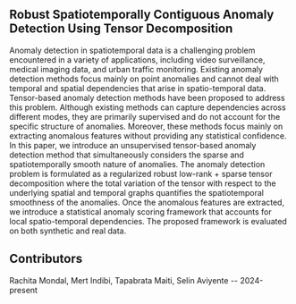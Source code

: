 ## Robust Spatiotemporally Contiguous Anomaly Detection Using Tensor Decomposition

Anomaly detection in spatiotemporal data is a challenging problem encountered in a variety 
of applications, including video surveillance, medical imaging data, and urban traffic monitoring. Existing
anomaly detection methods focus mainly on point anomalies and cannot deal with temporal and spatial
dependencies that arise in spatio-temporal data. Tensor-based anomaly detection methods have been
proposed to address this problem. Although existing methods can capture dependencies across different
modes, they are primarily supervised and do not account for the specific structure of anomalies. Moreover,
these methods focus mainly on extracting anomalous features without providing any statistical confidence.
In this paper, we introduce an unsupervised tensor-based anomaly detection method that simultaneously
considers the sparse and spatiotemporally smooth nature of anomalies. The anomaly detection problem is
formulated as a regularized robust low-rank + sparse tensor decomposition where the total variation of the
tensor with respect to the underlying spatial and temporal graphs quantifies the spatiotemporal smoothness
of the anomalies. Once the anomalous features are extracted, we introduce a statistical anomaly scoring
framework that accounts for local spatio-temporal dependencies. The proposed framework is evaluated on
both synthetic and real data.

## Contributors
Rachita Mondal, Mert Indibi, Tapabrata Maiti, Selin Aviyente -- 2024-present
